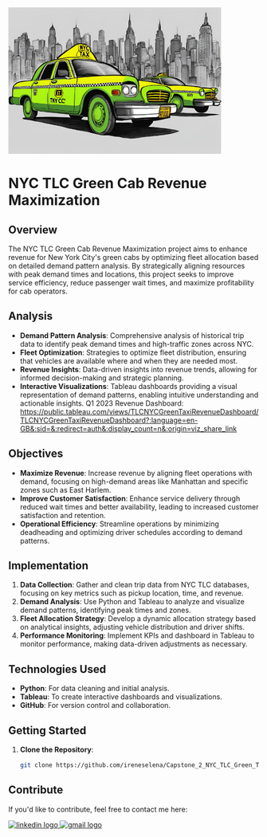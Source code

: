 ![Header](./docs/header.png)

# NYC TLC Green Cab Revenue Maximization

## Overview

The NYC TLC Green Cab Revenue Maximization project aims to enhance revenue for New York City's green cabs by optimizing fleet allocation based on detailed demand pattern analysis. By strategically aligning resources with peak demand times and locations, this project seeks to improve service efficiency, reduce passenger wait times, and maximize profitability for cab operators.

## Analysis

- **Demand Pattern Analysis**: Comprehensive analysis of historical trip data to identify peak demand times and high-traffic zones across NYC.
- **Fleet Optimization**: Strategies to optimize fleet distribution, ensuring that vehicles are available where and when they are needed most.
- **Revenue Insights**: Data-driven insights into revenue trends, allowing for informed decision-making and strategic planning.
- **Interactive Visualizations**: Tableau dashboards providing a visual representation of demand patterns, enabling intuitive understanding and actionable insights. Q1 2023 Revenue Dashboard: https://public.tableau.com/views/TLCNYCGreenTaxiRevenueDashboard/TLCNYCGreenTaxiRevenueDashboard?:language=en-GB&:sid=&:redirect=auth&:display_count=n&:origin=viz_share_link
## Objectives

- **Maximize Revenue**: Increase revenue by aligning fleet operations with demand, focusing on high-demand areas like Manhattan and specific zones such as East Harlem.
- **Improve Customer Satisfaction**: Enhance service delivery through reduced wait times and better availability, leading to increased customer satisfaction and retention.
- **Operational Efficiency**: Streamline operations by minimizing deadheading and optimizing driver schedules according to demand patterns.

## Implementation

1. **Data Collection**: Gather and clean trip data from NYC TLC databases, focusing on key metrics such as pickup location, time, and revenue.
2. **Demand Analysis**: Use Python and Tableau to analyze and visualize demand patterns, identifying peak times and zones.
3. **Fleet Allocation Strategy**: Develop a dynamic allocation strategy based on analytical insights, adjusting vehicle distribution and driver shifts.
4. **Performance Monitoring**: Implement KPIs and dashboard in Tableau to monitor performance, making data-driven adjustments as necessary.

## Technologies Used

- **Python**: For data cleaning and initial analysis.
- **Tableau**: To create interactive dashboards and visualizations.
- **GitHub**: For version control and collaboration.

## Getting Started

1. **Clone the Repository**:
   ```bash
   git clone https://github.com/ireneselena/Capstone_2_NYC_TLC_Green_Taxis.git


## Contribute

If you'd like to contribute, feel free to contact me here:

<a href="https://www.linkedin.com/in/ireneselena/" target="_blank">
    <img src="https://raw.githubusercontent.com/maurodesouza/profile-readme-generator/master/src/assets/icons/social/linkedin/default.svg" width="52" height="40" alt="linkedin logo"/>
  </a>
  <a href="mailto:ireneselenam@gmail.com" target="_blank">
    <img src="https://raw.githubusercontent.com/maurodesouza/profile-readme-generator/master/src/assets/icons/social/gmail/default.svg"  width="52" height="40" alt="gmail logo"/>
  </a>
